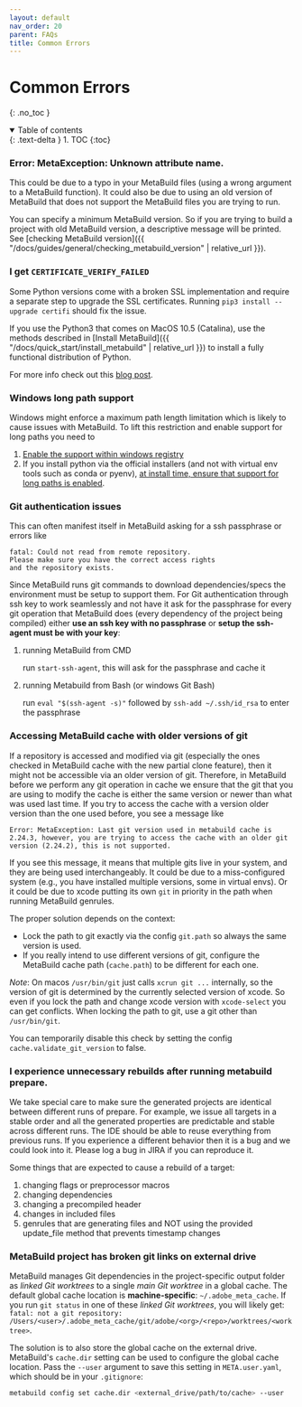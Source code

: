 ```yaml
---
layout: default
nav_order: 20
parent: FAQs
title: Common Errors
---
```


# Common Errors
{: .no_toc }


<details open markdown="block">
  <summary>
    Table of contents
  </summary>
  {: .text-delta }
1. TOC
{:toc}
</details>




### Error: MetaException: Unknown attribute name.

This could be due to a typo in your MetaBuild files (using a wrong argument to a MetaBuild function). It could also be due to using an old version of MetaBuild that does not support the MetaBuild files you are trying to run.

You can specify a minimum MetaBuild version. So if you are trying to build a project with old MetaBuild version, a descriptive message will be printed. See [checking MetaBuild version]({{ "/docs/guides/general/checking_metabuild_version" | relative_url }}).


### I get `CERTIFICATE_VERIFY_FAILED`

Some Python versions come with a broken SSL implementation and require a separate step to upgrade the SSL certificates. Running `pip3 install --upgrade certifi` should fix the issue.

If you use the Python3 that comes on MacOS 10.5 (Catalina), use the methods described in  [Install MetaBuild]({{ "/docs/quick_start/install_metabuild" | relative_url }}) to install a fully functional distribution of Python.

For more info check out this [blog post](https://timonweb.com/tutorials/fixing-certificate_verify_failed-error-when-trying-requests_html-out-on-mac/).

### Windows long path support

Windows might enforce a maximum path length limitation which is likely to cause issues with MetaBuild. To lift this restriction and enable support for long paths you need to
  1. [Enable the support within windows registry](https://www.howtogeek.com/266621/how-to-make-windows-10-accept-file-paths-over-260-characters/)
  2. If you install python via the official installers (and not with virtual env tools such as conda or pyenv), [at install time, ensure that support for long paths is enabled](https://stackoverflow.com/questions/51019926/python-installer-for-windows-disable-path-length-limit-option-not-available).


### Git authentication issues

This can often manifest itself in MetaBuild asking for a ssh passphrase or errors like 
```
fatal: Could not read from remote repository.
Please make sure you have the correct access rights
and the repository exists.
```

Since MetaBuild runs git commands to download dependencies/specs the environment must be setup to support them. For Git authentication through ssh key to work seamlessly and not have it ask for the passphrase for every git operation that MetaBuild does (every dependency of the project being compiled) either __use an ssh key with no passphrase__ or __setup the ssh-agent must be with your key__:

1. running MetaBuild from CMD

   run `start-ssh-agent`, this will ask for the passphrase and cache it

2. running Metabuild from Bash (or windows Git Bash)

   run `eval "$(ssh-agent -s)"` followed by `ssh-add ~/.ssh/id_rsa` to enter the passphrase


### Accessing MetaBuild cache with older versions of git

If a repository is accessed and modified via git (especially the ones checked in MetaBuild cache with the new partial clone feature), then it might not be accessible via an older version of git. Therefore, in MetaBuild before we perform any git operation in cache we ensure that the git that you are using to modify the cache is either the same version or newer than what was used last time. If you try to access the cache with a version older version than the one used before, you see a message like

```
Error: MetaException: Last git version used in metabuild cache is 2.24.3, however, you are trying to access the cache with an older git version (2.24.2), this is not supported.
```

If you see this message, it means that multiple gits live in your system, and they are being used interchangeably. It could be due to a miss-configured system (e.g., you have installed multiple versions, some in virtual envs). Or it could be due to xcode putting its own `git` in priority in the path when running MetaBuild genrules.

The proper solution depends on the context:
  - Lock the path to git exactly via the config `git.path` so always the same version is used.
  - If you really intend to use different versions of git, configure the MetaBuild cache path (`cache.path`) to be different for each one.

*Note*: On macos `/usr/bin/git` just calls `xcrun git ...` internally, so the version of git is determined by the currently selected version of xcode. So even if you lock the path and change xcode version with `xcode-select` you can get conflicts. When locking the path to git, use a git other than `/usr/bin/git`.

You can temporarily disable this check by setting the config `cache.validate_git_version` to false.

### I experience unnecessary rebuilds after running metabuild prepare.

We take special care to make sure the generated projects are identical between different runs of prepare. For example, we issue all targets in a stable order and all the generated properties are predictable and stable across different runs. The IDE should be able to reuse everything from previous runs.
If you experience a different behavior then it is a bug and we could look into it. Please log a bug in JIRA if you can reproduce it.

Some things that are expected to cause a rebuild of a target:
  1. changing flags or preprocessor macros
  2. changing dependencies
  3. changing a precompiled header
  4. changes in included files
  5. genrules that are generating files and NOT using the provided update_file method that prevents timestamp changes

### MetaBuild project has broken git links on external drive

MetaBuild manages Git dependencies in the project-specific output folder as _linked Git worktrees_ to a single _main Git worktree_ in a global cache. The default global cache location is **machine-specific**: `~/.adobe_meta_cache`. If you run `git status` in one of these _linked Git worktrees_, you will likely get: `fatal: not a git repository: /Users/<user>/.adobe_meta_cache/git/adobe/<org>/<repo>/worktrees/<worktree>`.

The solution is to also store the global cache on the external drive. MetaBuild's `cache.dir` setting can be used to configure the global cache location. Pass the `--user` argument to save this setting in `META.user.yaml`, which should be in your `.gitignore`:

```sh
metabuild config set cache.dir <external_drive/path/to/cache> --user
```
